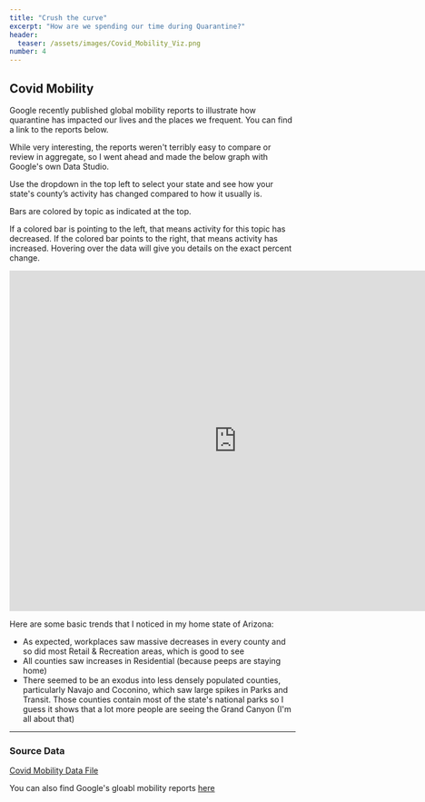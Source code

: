 ```yaml
---
title: "Crush the curve"
excerpt: "How are we spending our time during Quarantine?"
header:
  teaser: /assets/images/Covid_Mobility_Viz.png
number: 4
---
```


## Covid Mobility

Google recently published global mobility reports to illustrate how quarantine has impacted our lives and the places we frequent. You can find a link to the reports below. 

While very interesting, the reports weren't terribly easy to compare or review in aggregate, so I went ahead and made the below graph with Google's own Data Studio. 

Use the dropdown in the top left to select your state and see how your state's county’s activity has changed compared to how it usually is.

Bars are colored by topic as indicated at the top.

If a colored bar is pointing to the left, that means activity for this topic has decreased. If the colored bar points to the right, that means activity has increased. Hovering over the data will give you details on the exact percent change.

<iframe width="800" height="600" src="https://datastudio.google.com/embed/reporting/a08e73c0-afec-4f28-b7a9-15e4cc9ebd5e/page/sUnlB" frameborder="0" style="border:0" allowfullscreen></iframe>

Here are some basic trends that I noticed in my home state of Arizona:
 - As expected, workplaces saw massive decreases in every county and so did most Retail & Recreation areas, which is good to see
 - All counties saw increases in Residential (because peeps are staying home)
 - There seemed to be an exodus into less densely populated counties, particularly Navajo and Coconino, which saw large spikes in Parks and Transit. Those counties contain most of the state's national parks so I guess it shows that a lot more people are seeing the Grand Canyon (I'm all about that)

<hr>
<h3> Source Data</h3>
<a href="/assets/source_data/Region_Mobility_Report_CSVs.zip"> Covid Mobility Data File <i style="margin-left:5px;" class="fa fa-file-download"></i></a>

You can also find Google's gloabl mobility reports <a href="https://www.google.com/covid19/mobility/">here</a>